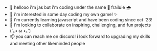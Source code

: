 - 👋 hellooo i'm jas but i'm coding under the name 🍓 frailuie 🌧️
- 👀 i'm interested in some day coding my own game! ✨
- 🌱 i'm currently learning javascript and have been coding since oct '23!
- 💞️ i'm looking to collaborate on inspiring, challenging, and fun projects (´｡• ω •｡`)
- 📫 you can reach me on discord! i look forward to upgrading my skills and meeting other likeminded people
